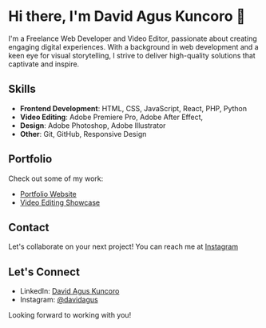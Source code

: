 # Hi there, I'm David Agus Kuncoro 👋

I'm a Freelance Web Developer and Video Editor, passionate about creating engaging digital experiences. With a background in web development and a keen eye for visual storytelling, I strive to deliver high-quality solutions that captivate and inspire.

## Skills
- **Frontend Development**: HTML, CSS, JavaScript, React, PHP, Python
- **Video Editing**: Adobe Premiere Pro, Adobe After Effect,
- **Design**: Adobe Photoshop, Adobe Illustrator
- **Other**: Git, GitHub, Responsive Design

## Portfolio
Check out some of my work:
- [Portfolio Website](https://davidagusk.github.io/)
- [Video Editing Showcase](https://www.instagram.com/davidagusk)

## Contact
Let's collaborate on your next project! You can reach me at [Instagram](https://www.instagram.com/davidagusk)

## Let's Connect
- LinkedIn: [David Agus Kuncoro](https://www.linkedin.com/in/david-agus-kuncoro-35a9a18a/)
- Instagram: [@davidagus](https://www.instagram.com/davidagusk)

Looking forward to working with you!
